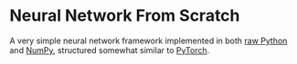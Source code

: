 # Neural Network From Scratch

A very simple neural network framework implemented in both [raw Python](https://github.com/nimeshkanishka/Neural-Network-From-Scratch/tree/main/Raw-Python) and [NumPy](https://github.com/nimeshkanishka/Neural-Network-From-Scratch/tree/main/Numpy), structured somewhat similar to [PyTorch](https://pytorch.org/).
